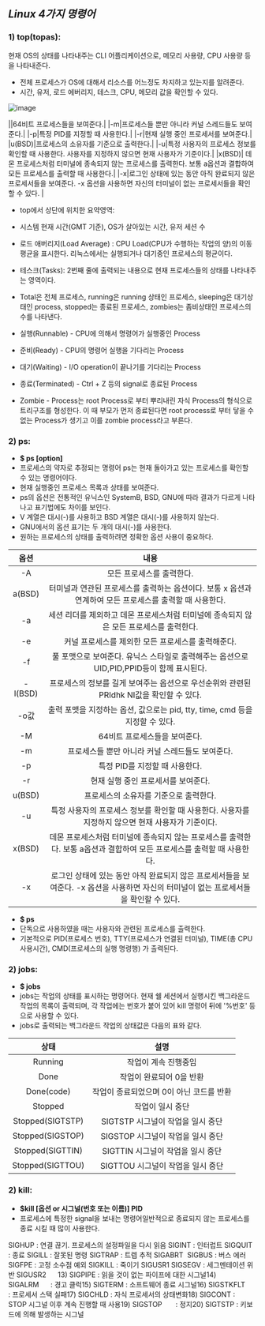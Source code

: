 ## ***Linux 4가지 명령어***

### 1) **top(topas)**:  
현재 OS의 상태를 나타내주는 CLI 어플리케이션으로, 메모리 사용량, CPU 사용량 등을 나타내준다.
- 전체 프로세스가 OS에 대해서 리소스를 어느정도 차지하고 있는지를 알려준다.
- 시간, 유저, 로드 에버리지, 테스크, CPU, 메모리 값을 확인할 수 있다.

![image](https://user-images.githubusercontent.com/82525776/172052383-9ad08a1f-2419-43ae-b246-d28221d5c4c9.png)

||64비트 프로세스들을 보여준다.|
|-m|프로세스들 뿐만 아니라 커널 스레드들도 보여준다.|
|-p|특정 PID를 지정할 때 사용한다.|
|-r|현재 실행 중인 프로세서를 보여준다.|
|u(BSD)|프로세스의 소유자를 기준으로 출력한다.|
|-u|특정 사용자의 프로세스 정보를 확인할 때 사용한다. 사용자를 지정하지 않으면 현재 사용자가 기준이다.|
|x(BSD)| 데몬 프로세스처럼 터미널에 종속되지 않는 프로세스를 출력한다. 보통 a옵션과 결합하여 모든 프로세스를 출력할 때 사용한다.|
|-x|로그인 상태에 있는 동안 아직 완료되지 않은 프로세서들을 보여준다. -x 옵션을 사용하면 자신의 터미널이 없는 프로세서들을 확인할 수 있다. |


- top에서 상단에 위치한 요약영역:
- 시스템 현재 시간(GMT 기준), OS가 살아있는 시간, 유저 세션 수 
- 로드 애버리지(Load Average) : CPU Load(CPU가 수행하는 작업의 양)의 이동 평균을 표시한다. 리눅스에서는 실행되거나 대기중인 프로세스의 평균이다.

- 테스크(Tasks): 2번째 줄에 출력되는 내용으로 현재 프로세스들의 상태를 나타내주는 영역이다.
- Total은 전체 프로세스, running은 running 상태인 프로세스, sleeping은 대기상태인 process, stopped는 종료된 프로세스, zombies는 좀비상태인 프로세스의 수를 나타낸다.

- 실행(Runnable) - CPU에 의해서 명령어가 실행중인 Process
- 준비(Ready) - CPU의 명령어 실행을 기다리는 Process
- 대기(Waiting) - I/O operation이 끝나기를 기다리는 Process
- 종료(Terminated) - Ctrl + Z 등의 signal로 종료된 Process
- Zombie - Process는 root Process로 부터 뿌리내린 자식 Process의 형식으로 트리구조를 형성한다. 이 때 부모가 먼저 종료된다면 root process로 부터 닿을 수 없는 Process가 생기고 이를 zombie process라고 부른다.



### 2) **ps**:
- **$ ps [option]**
- 프로세스의 약자로 추정되는 명령어 ps는 현재 돌아가고 있는 프로세스를 확인할 수 있는 명령어이다.
- 현재 실행중인 프로세스 목록과 상태를 보여준다.
- ps의 옵션은 전통적인 유닉스인 SystemB, BSD, GNU에 따라 결과가 다르게 나타나고 표기법에도 차이를 보인다. 
- V 계열은 대시(-)를 사용하고 BSD 계열은 대시(-)를 사용하지 않는다.
- GNU에서의 옵션 표기는 두 개의 대시(-)를 사용한다.
- 원하는 프로세스의 상태를 출력하려면 정확한 옵션 사용이 중요하다. 

|옵션|내용|
|:---:|:---:|
|-A|모든 프로세스를 출력한다.|
|a(BSD)|터미널과 연관된 프로세스를 출력하는 옵션이다. 보통 x 옵션과 연계하여 모든 프로세스를 출력할 때 사용한다.|
|-a|세션 리더를 제외하고 데몬 프로세스처럼 터미널에 종속되지 않은 모든 프로세스를 출력한다.|
|-e|커널 프로세스를 제외한 모든 프로세스를 출력해준다.|
|-f|풀 포맷으로 보여준다. 유닉스 스타일로 출력해주는 옵션으로 UID,PID,PPID등이 함께 표시된다.|
|-l(BSD)|프로세스의 정보를 길게 보여주는 옵션으로 우선순위와 관련된 PRIdhk NI값을 확인할 수 있다.|
|-o값|출력 포맷을 지정하는 옵션, 값으로는 pid, tty, time, cmd 등을 지정할 수 있다.|
|-M|64비트 프로세스들을 보여준다.|
|-m|프로세스들 뿐만 아니라 커널 스레드들도 보여준다.|
|-p|특정 PID를 지정할 때 사용한다.|
|-r|현재 실행 중인 프로세서를 보여준다.|
|u(BSD)|프로세스의 소유자를 기준으로 출력한다.|
|-u|특정 사용자의 프로세스 정보를 확인할 때 사용한다. 사용자를 지정하지 않으면 현재 사용자가 기준이다.|
|x(BSD)| 데몬 프로세스처럼 터미널에 종속되지 않는 프로세스를 출력한다. 보통 a옵션과 결합하여 모든 프로세스를 출력할 때 사용한다.|
|-x|로그인 상태에 있는 동안 아직 완료되지 않은 프로세서들을 보여준다. -x 옵션을 사용하면 자신의 터미널이 없는 프로세서들을 확인할 수 있다. |

- **$ ps**
- 단독으로 사용하였을 때는 사용자와 관련된 프로세스를 출력한다. 
- 기본적으로 PID(프로세스 번호), TTY(프로세스가 연결된 터미널), TIME(총 CPU 사용시간), CMD(프로세스의 실행 명령행) 가 출력된다.

### 2) **jobs**:
-  **$ jobs**
- jobs는 작업의 상태를 표시하는 명령어다. 현재 쉘 세션에서 실행시킨 백그라운드 작업의 목록이 출력되며, 각 작업에는 번호가 붙어 있어 kill 명령어 뒤에 '%번호' 등으로 사용할 수 있다. 
- jobs로 출력되는 백그라운드 작업의 상태값은 다음의 표와 같다.

|상태|설명|
|:---:|:---:|
|Running|작업이 계속 진행중임|
|Done|작업이 완료되어 0을 반환|
|Done(code)|작업이 종료되었으며 0이 아닌 코드를 반환|
|Stopped|작업이 일시 중단|
|Stopped(SIGTSTP)|SIGTSTP 시그널이 작업을 일시 중단|
|Stopped(SIGSTOP)|SIGSTOP 시그널이 작업을 일시 중단|
|Stopped(SIGTTIN)|SIGTTIN 시그널이 작업을 일시 중단|
|Stopped(SIGTTOU)|SIGTTOU 시그널이 작업을 일시 중단|

### 2) **kill**:
- **$kill [옵션 or 시그널(번호 또는 이름)] PID**
- 프로세스에 특정한 signal을 보내는 명령어일반적으로 종료되지 않는 프로세스를 종료 시킬 때 많이 사용한다.

SIGHUP : 연결 끊기. 프로세스의 설정파일을 다시 읽음
SIGINT : 인터럽트
SIGQUIT : 종료
SIGILL : 잘못된 명령
SIGTRAP : 트렙 추적
SIGABRT 
SIGBUS : 버스 에러 
SIGFPE : 고정 소수점 예외
SIGKILL : 죽이기
SIGUSR1
SIGSEGV : 세그멘테이션 위반
SIGUSR2      13) SIGPIPE : 읽을 것이 없는 파이프에 대한 시그널14) SIGALRM      : 경고 클럭15) SIGTERM : 소프트웨어 종료 시그널16) SIGSTKFLT : 프로세서 스택 실패17) SIGCHLD : 자식 프로세서의 상태변화18) SIGCONT : STOP 시그널 이후 계속 진행할 때 사용19) SIGSTOP       : 정지20) SIGTSTP : 키보드에 의해 발생하는 시그널



        
